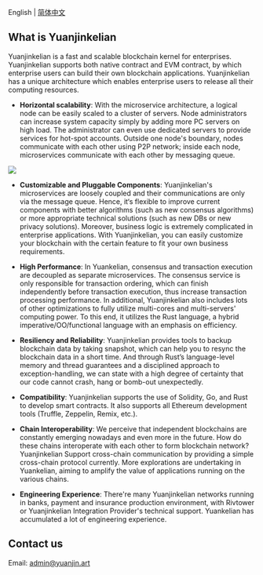 English | [简体中文](./README-CN.md)
## What is Yuanjinkelian

Yuanjinkelian is a fast and scalable blockchain kernel for enterprises. Yuanjinkelian supports both native contract and EVM contract, by which enterprise users can build their own blockchain applications. Yuanjinkelian has a unique architecture which enables enterprise users to release all their computing resources.

- **Horizontal scalability**: With the microservice architecture, a logical node can be easily scaled to a cluster of servers. Node administrators can increase system capacity simply by adding more PC servers on high load. The administrator can even use dedicated servers to provide services for hot-spot accounts. Outside one node's boundary, nodes communicate with each other using P2P network; inside each node, microservices communicate with each other by messaging queue.

![](https://github.com/citahub/citahub-docs/blob/master/docs/assets/cita-assets/architecture.jpg?raw=true)

- **Customizable and Pluggable Components**: Yuanjinkelian's microservices are loosely coupled and their communications are only via the message queue. Hence, it‘s flexible to improve current components with better algorithms (such as new consensus algorithms) or more appropriate technical solutions (such as new DBs or new privacy solutions). Moreover, business logic is extremely complicated in enterprise applications. With Yuanjinkelian, you can easily customize your blockchain with the certain feature to fit your own business requirements.

- **High Performance**: In Yuankelian, consensus and transaction execution are decoupled as separate microservices. The consensus service is only responsible for transaction ordering, which can finish independently before transaction execution, thus increase transaction processing performance. In additional, Yuanjinkelian also includes lots of other optimizations to fully utilize multi-cores and multi-servers' computing power. To this end, it utilizes the Rust language, a hybrid imperative/OO/functional language with an emphasis on efficiency.

- **Resiliency and Reliability**: Yuanjinkelian provides tools to backup blockchain data by taking snapshot, which can help you to resync the blockchain data in a short time. And through Rust’s language-level memory and thread guarantees and a disciplined approach to exception-handling, we can state with a high degree of certainty that our code cannot crash, hang or bomb-out unexpectedly.

- **Compatibility**: Yuanjinkelian supports the use of Solidity, Go, and Rust to develop smart contracts. It also supports all Ethereum development tools (Truffle, Zeppelin, Remix, etc.).

- **Chain Interoperability**: We perceive that independent blockchains are constantly emerging nowadays and even more in the future. How do these chains interoperate with each other to form blockchain network? Yuanjinkelian Support cross-chain communication by providing a simple cross-chain protocol currently. More explorations are undertaking in Yuankelian, aiming to amplify the value of applications running on the various chains.

- **Engineering Experience**: There're many Yuanjinkelian networks running in banks, payment and insurance production environment, with Rivtower or Yuanjinkelian Integration Provider's technical support.  Yuankelian has accumulated a lot of engineering experience.

## Contact us

Email: <admin@yuanjin.art>

